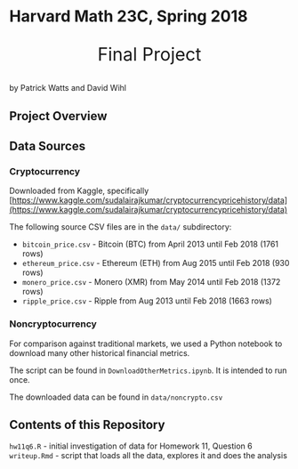 # Harvard Math 23C, Spring 2018
<p style="text-align:center;font-size:xx-large;">
Final Project
</p>

by Patrick Watts and David Wihl

## Project Overview

## Data Sources

### Cryptocurrency

Downloaded from Kaggle, specifically [https://www.kaggle.com/sudalairajkumar/cryptocurrencypricehistory/data](https://www.kaggle.com/sudalairajkumar/cryptocurrencypricehistory/data)

The following source CSV files are in the `data/` subdirectory:

* `bitcoin_price.csv` - Bitcoin (BTC) from April 2013 until Feb 2018 (1761 rows)
* `ethereum_price.csv` - Ethereum (ETH) from Aug 2015 until Feb 2018 (930 rows)
* `monero_price.csv` - Monero (XMR) from May 2014 until Feb 2018 (1372 rows)
* `ripple_price.csv` - Ripple  from Aug 2013 until Feb 2018 (1663 rows)

### Noncryptocurrency

For comparison against traditional markets, we used a Python notebook to download
many other historical financial metrics.

The script can be found in `DownloadOtherMetrics.ipynb`. It is intended to run once.

The downloaded data can be found in `data/noncrypto.csv`

## Contents of this Repository

`hw11q6.R` - initial investigation of data for Homework 11, Question 6
`writeup.Rmd` - script that loads all the data, explores it and does the analysis
